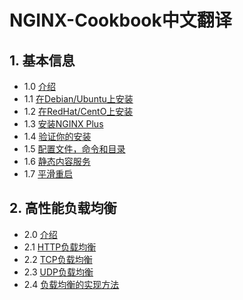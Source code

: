 # NGINX-Cookbook中文翻译
## 1. 基本信息
  - 1.0 [介绍](/articles/basics.md)
  - 1.1 [在Debian/Ubuntu上安装](/articles/basics.md#11-在debianubuntu上安装)
  - 1.2 [在RedHat/CentO上安装](/articles/basics.md#12-在redhatcentos上安装)
  - 1.3 [安装NGINX Plus](/articles/basics.md#13-安装nginx-plus)
  - 1.4 [验证你的安装](/articles/basics.md#14-验证你的安装)
  - 1.5 [配置文件，命令和目录](/articles/basics.md#15-配置文件命令和目录)
  - 1.6 [静态内容服务](/articles/basics.md#16-静态内容服务)
  - 1.7 [平滑重启](/articles/basics.md#17-平滑重启)
## 2. 高性能负载均衡
  - 2.0 [介绍](/articles/loadBalancing.md#20-介绍)
  - 2.1 [HTTP负载均衡](/articles/loadBalancing.md#21-http负载均衡)
  - 2.2 [TCP负载均衡](/articles/loadBalancing.md#22-tcp负载均衡)
  - 2.3 [UDP负载均衡](/articles/loadBalancing.md#23-udp负载均衡)
  - 2.4 [负载均衡的实现方法](/articles/loadBalancing.md#24-负载均衡的实现方法)
 
